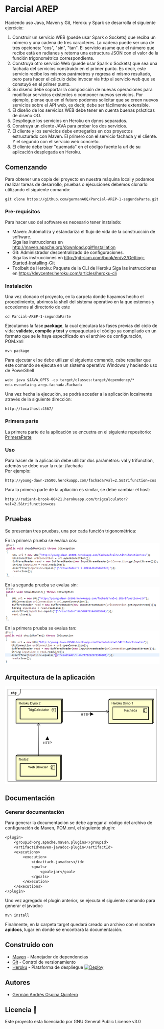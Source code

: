 # Parcial AREP               
Haciendo uso Java, Maven y Git, Heroku y Spark se desarrolla el siguiente ejercicio:

1. Construir un servicio WEB (puede usar Spark o Sockets) que reciba un número y una cadena de tres caracteres. La cadena puede ser una de tres opciones: "cos", "sin", "tan". El servicio asume que el número que recibe está en radianes y retorna una estructura JSON con el valor de la función trigonométrica correspondiente. 
2. Construya otro servicio Web (puede usar Spark o Sockets) que sea una fachada del servicios construido en el primer punto. Es decir, este servicio recibe los mismos parámetros y regresa el mismo resultado, pero para hacer el cálculo debe invocar via http al servicio web que se constuyó en el primer punto.
3. Su diseño debe soportar la composición de nuevas operaciones para modificar servicios existentes o componer nuevos servicios. Por ejemplo, piense que en el futuro podemos solicitar que se creen nuevos servicios sobre  el API web, es decir,  debe ser fácilmente extensible.
4. El diseño de los servicios WEB debe tener en cuenta buenas prácticas de diseño OO.
5. Despliegue los servicios en Heroku en dynos separados.
6. Construya un cliente JAVA para probar los dos servicios.
7. El cliente y los servicios debe entregarlos en dos proyectos estructurado con Maven. El primero con el servicio fachada y el cliente. Y el segundo con el servicio web concreto.
8. El cliente debe traer "quemada" en el código fuente la url de su aplicación desplegada en Heroku.

## Comenzando
Para obtener una copia del proyecto en nuestra máquina local y podamos realizar tareas de desarrollo, pruebas o ejecuciones debemos clonarlo utilizando el siguiente comando:
```
git clone https://github.com/germanAOQ/Parcial-AREP-1-segundaParte.git
```
### Pre-requisitos
Para hacer uso del software es necesario tener instalado:
* Maven: Automatiza y estandariza el flujo de vida de la construcción de software.                 
    Siga las instrucciones en http://maven.apache.org/download.cgi#Installation
* Git: Administrador descentralizado de configuraciones.                     
    Siga las instrucciones en http://git-scm.com/book/en/v2/Getting-Started-Installing-Git
* Toolbelt de Heroku: Paquete de la CLI de Heroku
    Siga las instrucciones en https://devcenter.heroku.com/articles/heroku-cli
### Instalación
Una vez clonado el proyecto, en la carpeta donde hayamos hecho el procedimiento, abrimos la shell del sistema operativo en la que estemos y accedemos al directorio de este
```
cd Parcial-AREP-1-segundaParte
```
Ejecutamos la fase **package**, la cual ejecutara las fases previas del ciclo de vida: **validate, compile y test** y empaquetará el código ya compilado en un formato que se le haya especificado en el archivo de configuración, POM.xml
```
mvn package
```
Para ejecutar el se debe utilizar el siguiente comando, cabe resaltar que este comando se ejecuta en un sistema operativo Windows y haciendo uso de PowerShell
```
web: java $JAVA_OPTS -cp target/classes:target/dependency/* edu.escuelaing.arep.fachada.Fachada
```
Una vez hecha la ejecución, se podrá acceder a la aplicación localmente através de la siguiente dirección:
```
http://localhost:4567/
```
### Primera parte
La primera parte de la aplicación se encuetra en el siguiente repositorio:                             
[PrimeraParte](https://github.com/germanAOQ/Parcial-AREP-1-primeraParte.git)

### Uso
Para hacer de la aplicación debe utilizar dos parámetros: val y trifunction, además se debe usar la ruta: /fachada                    
Por ejemplo:
```
http://young-dawn-26500.herokuapp.com/fachada?val=2.5&trifunction=cos
```
Para la primera parte de la apliación es similar, se debe cambiar el host:
```
http://radiant-brook-00421.herokuapp.com/trigcalculator?val=2.5&trifunction=cos
```

## Pruebas
Se presentan tres pruebas, una por cada función trigonométrica:

En la primera prueba se evalua cos:
![test1](/image/test1.PNG)

En la segunda prueba se evalua sin:
![test2](/image/test2.PNG)

En la primera prueba se evalua tan:
![test3](/image/test3.PNG)

## Arquitectura de la aplicación
![Arquitectura](/image/DeploymentDiagram.png)
## Documentación

### Generar documentación
Para generar la documentación se debe agregar al código del archivo de configuración de Maven, POM.xml, el siguiente plugin:
```
<plugin>
	<groupId>org.apache.maven.plugins</groupId>
	<artifactId>maven-javadoc-plugin</artifactId>
	<executions>
		<execution>
			<id>attach-javadocs</id>
			<goals>
				<goal>jar</goal>
			</goals>
		</execution>
	</executions>
</plugin>

```
Uno vez agregado el plugin anterior, se ejecuta el siguiente comando para generar el javadoc
```
mvn install
```
Finalmente, en la carpeta target quedará creado un archivo con el nombre **apidocs**, lugar en donde se encontrará la documentación.

## Construido con 
* [Maven](https://maven.apache.org/) - Manejador de dependencias
* [Git](https://github.com/) - Control de versionamiento
* [Heroku](https://heroku.com) - Plataforma de despliegue [![Deploy](https://www.herokucdn.com/deploy/button.png)](http://young-dawn-26500.herokuapp.com/fachada?val=2.5&trifunction=cos)

## Autores 
* [Germán Andrés Ospina Quintero](https://github.com/germanAOQ)

## Licencia 📄
Este proyecto esta licenciado por GNU General Public License v3.0
